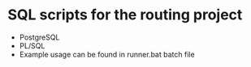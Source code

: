 # SQL scripts for the routing project
* PostgreSQL
* PL/SQL
* Example usage can be found in runner.bat batch file
